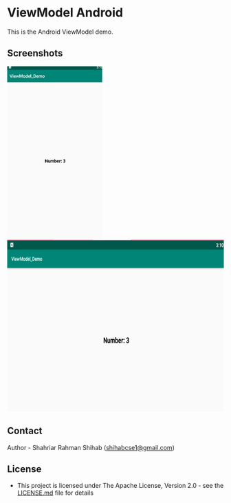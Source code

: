 # ViewModel Android

This is the Android ViewModel demo.


## Screenshots
<img src="/screenshots/Photo_1.png" height="400px"/> <img src="/screenshots/Photo_2.png" height="400px"/>


## Contact

Author - Shahriar Rahman Shihab ([shihabcse1@gmail.com](mailto:shihabcse1@gmail.com))


## License

* This project is licensed under The Apache License, Version 2.0 - see the [LICENSE.md](/LICENSE) file for details
